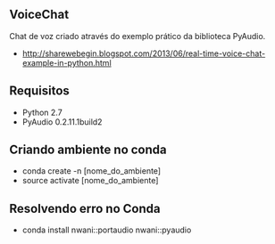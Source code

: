 ## VoiceChat

Chat de voz criado através do exemplo prático da biblioteca PyAudio.
   - http://sharewebegin.blogspot.com/2013/06/real-time-voice-chat-example-in-python.html

## Requisitos
  
  - Python 2.7
  - PyAudio 0.2.11.1build2
  
## Criando ambiente no conda

   - conda create -n [nome_do_ambiente]
   - source activate [nome_do_ambiente]

## Resolvendo erro no Conda
   
   - conda install nwani::portaudio nwani::pyaudio
